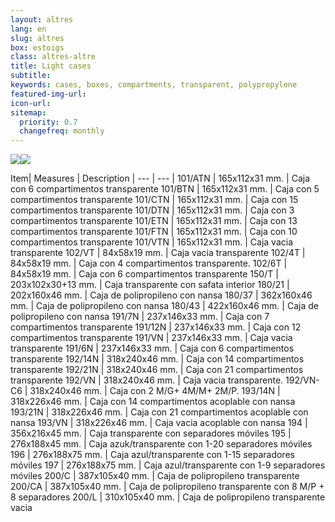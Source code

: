```yaml
---
layout: altres
lang: en
slug: altres
box: estoigs
class: altres-altre
title: Light cases
subtitle:
keywords: cases, boxes, compartments, transparent, polypropylene
featured-img-url:
icon-url: 
sitemap:
  priority: 0.7
  changefreq: monthly
--- 
```


 	
<p class="text-center"><img src="{{ site.base_url }}/assets/img/01-thumbnail-box-fort-altres-estoigs-101-perline.jpg"><img src="{{ site.base_url }}/assets/img/01-thumbnail-box-fort-altres-estoigs-180-43-blau.jpg"></p>
 
 Item| Measures | Description | 
--- | --- |
101/ATN | 165x112x31 mm. | Caja con 6 compartimentos transparente
101/BTN | 165x112x31 mm. | Caja con 5 compartimentos transparente
101/CTN | 165x112x31 mm. | Caja con 15 compartimentos transparente
101/DTN | 165x112x31 mm. | Caja con 3 compartimentos transparente
101/ETN | 165x112x31 mm. | Caja con 13 compartimentos transparente
101/FTN | 165x112x31 mm. | Caja con 10 compartimentos transparente
101/VTN | 165x112x31 mm. | Caja vacia transparente
102/VT | 84x58x19 mm. | Caja vacia transparente
102/4T | 84x58x19 mm. | Caja con 4 compartimentos transparente.
102/6T | 84x58x19 mm. | Caja con 6 compartimentos transparente
150/T | 203x102x30+13 mm. | Caja transparente con safata interior
180/21 | 202x160x46 mm. | Caja de polipropileno con nansa
180/37 | 362x160x46 mm. | Caja de polipropileno con nansa
180/43 | 422x160x46 mm. | Caja de polipropileno con nansa
191/7N | 237x146x33 mm. | Caja con 7 compartimentos transparente
191/12N | 237x146x33 mm. | Caja con 12 compartimentos transparente
191/VN | 237x146x33 mm. | Caja vacia transparente
191/6N | 237x146x33 mm. | Caja con 6 compartimentos transparente
192/14N | 318x240x46 mm. | Caja con 14 compartimentos transparente
192/21N | 318x240x46 mm. | Caja con 21 compartimentos transparente
192/VN | 318x240x46 mm. | Caja vacia transparente.
192/VN-C6 | 318x240x46 mm. | Caja con 2 M/G+ 4M/M+ 2M/P.
193/14N | 318x226x46 mm. | Caja con 14 compartimentos acoplable con nansa
193/21N | 318x226x46 mm. | Caja con 21 compartimentos acoplable con nansa
193/VN | 318x226x46 mm. | Caja vacia acoplable con nansa
194 | 356x216x45 mm. | Caja transparente con separadores móviles
195 | 276x188x45 mm. | Caja azuk/transparente con 1-20 separadores móviles
196 | 276x188x75 mm. | Caja azul/transparente con 1-15 separadores móviles
197 | 276x188x75 mm. | Caja azul/transparente con 1-9 separadores móviles
200/C | 387x105x40 mm. | Caja de polipropileno transparente
200/CA | 387x105x40 mm. | Caja de polipropileno transparente con 8 M/P + 8 separadores
200/L | 310x105x40 mm. | Caja de polipropileno transparente vacia
